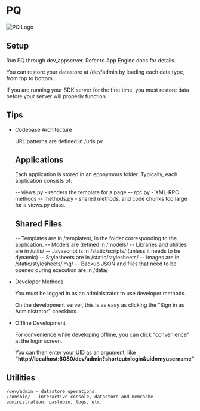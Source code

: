 PQ 
================

![PQ Logo](http://plopquiz.com/static/stylesheets/img/homepage/logo.png)


Setup
------------

  Run PQ through dev_appserver. Refer to App Engine docs for details. 
  
  You can restore your datastore at /dev/admin by loading each data type, 
  from top to bottom.
  
  If you are running your SDK server for the first time, you must restore data
  before your server will properly function. 


Tips
------------    

* Codebase Architecture

  URL patterns are defined in /urls.py.
  
  ## Applications 
  
  Each application is stored in an eponymous folder. Typically, each application consists of:
  
  -- views.py - renders the template for a page
  -- rpc.py - XML-RPC methods
  -- methods.py - shared methods, and code chunks too large for a views.py class. 
  
  
  ## Shared Files 
  
  -- Templates are in /templates/, in the folder corresponding to the application.
  -- Models are defined in /models/ 
  -- Libraries and utilities are in /utils/
  -- Javascript is in /static/scripts/ (unless it needs to be dynamic)
  -- Stylesheets are in /static/stylesheets/
  -- Images are in /static/stylesheets/img/
  -- Backup JSON and files that need to be opened during execution are in /data/
  



* Developer Methods

  You must be logged in as an administrator to use developer methods. 
  
  On the development server, this is as easy as clicking the "Sign in as Administrator" checkbox.



* Offline Development

  For convenience while developing offline, you can click "convenience" at the login screen. 

  You can then enter your UID as an argument, like __"http://localhost:8080/dev/admin?shortcut=login&uid=myusername"__ 

    
Utilities
------------    
    
    /dev/admin - datastore operations.
    /console/ - interactive console, datastore and memcache administration, pastebin, logs, etc. 
